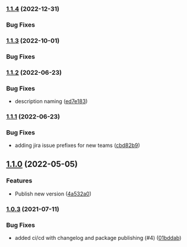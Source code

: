 ### [1.1.4](https://github.com/tfso/eslint-config-tfso/compare/v1.1.3...v1.1.4) (2022-12-31)

### Bug Fixes

### [1.1.3](https://github.com/tfso/eslint-config-tfso/compare/v1.1.2...v1.1.3) (2022-10-01)

### Bug Fixes

### [1.1.2](https://github.com/tfso/eslint-config-tfso/compare/v1.1.1...v1.1.2) (2022-06-23)

### Bug Fixes

* description naming ([ed7e183](https://github.com/tfso/eslint-config-tfso/commit/ed7e183ff33fbc0a6a6b981fb04b9497fe4ac572))

### [1.1.1](https://github.com/tfso/eslint-config-tfso/compare/v1.1.0...v1.1.1) (2022-06-23)


### Bug Fixes

* adding jira issue prefixes for new teams ([cbd82b9](https://github.com/tfso/eslint-config-tfso/commit/cbd82b99188b1bcd7774e7b49a33dd5b8c3e9404))

## [1.1.0](https://github.com/tfso/eslint-config-tfso/compare/v1.0.3...v1.1.0) (2022-05-05)


### Features

* Publish new version ([4a532a0](https://github.com/tfso/eslint-config-tfso/commit/4a532a09e13996811e2efe95ef389653336138bb))

### [1.0.3](https://github.com/tfso/eslint-config-tfso/compare/01bddab96320b80d6a5b8096b03c89bc4818deaf...v1.0.3) (2021-07-11)


### Bug Fixes

* added ci/cd with changelog and package publishing (#4) ([01bddab](https://github.com/tfso/eslint-config-tfso/commit/01bddab96320b80d6a5b8096b03c89bc4818deaf))


